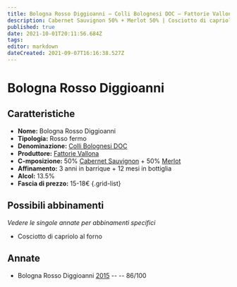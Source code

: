 ```yaml
---
title: Bologna Rosso Diggioanni – Colli Bolognesi DOC – Fattorie Vallona – Emilia (IT) – 15-18€ – 3★
description: Cabernet Sauvignon 50% + Merlot 50% | Cosciotto di capriolo al forno
published: true
date: 2021-10-01T20:11:56.684Z
tags: 
editor: markdown
dateCreated: 2021-09-07T16:16:38.527Z
---
```


# Bologna Rosso Diggioanni

## Caratteristiche
- **Nome:** Bologna Rosso Diggioanni
- **Tipologia:** Rosso fermo
- **Denominazione:** [Colli Bolognesi DOC](/denominazioni/Italia/Emilia/DOC/Colli-Bolognesi) 
- **Produttore:** [Fattorie Vallona](/produttori/Italia/Emilia/Fattorie-Vallona) 
- **C-mposizione:** 50% [Cabernet Sauvignon](/vitigni/Francia/cabernet-sauvignon) + 50% [Merlot](/vitigni/Francia/merlot)
- **Affinamento:** 3 anni in barrique + 12 mesi in bottiglia
- **Alcol:** 13.5%
- **Fascia di prezzo:** 15-18€
{.grid-list}



## Possibili abbinamenti
*Vedere le singole annate per abbinamenti specifici*

- Cosciotto di capriolo al forno

## Annate
- Bologna Rosso Diggioanni [2015](/vini/Italia/Emilia/Fattorie-Vallona/Bologna-Rosso-Diggioanni/2015) -- <span class="star-3"></span> -- 86/100

